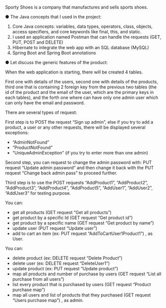 Sporty Shoes is a company that manufactures and sells sports shoes.

● The Java concepts that I used in the project:
1) Core Java concepts: variables, data types, operators, class, objects, access specifiers, and core keywords like final, this, and static.
2) I used an application named Postman that can handle the requests (GET, PUT, POST and DELETE)
3) Hibernate to integrate the web app with an SQL database (MySQL)
4) Spring Boot and Spring Boot annotations

● Let discuss the generic features of the product:

When the web application is starting, there will be created 4 tables.

First one with details of the users, second one with details of the products, third one that is containing 2 foreign key from the previous two tables (the id of the product and the email of the user, which are the primary keys in each tables), and the forth one where can have only one admin user which can only have the email and password.
	
There are several types of request:

First step is to POST the request “Sign up admin”, else if you try to add a product, a user or any other requests, there will be displayed several exceptions: 
-	“AdminNotFound”
-	“ProductNotFound”
-	“UniqueAdminException” (if you try to enter more than one admin)

Second step, you can request to change the admin password with: PUT request “Update admin password” and then change it back with the PUT request “Change back admin pass” to proceed further. 

Third step is to use the POST requests “AddProduct1”, “AddProduct2”, “AddProduct3”, “AddProduct4”, “AddProduct5”, “AddUser1”, “AddUser2”, “AddUser3” for testing purpose.

You can: 
- get all products (GET request “Get all products”)
- get product by a specific Id (GET request “Get product id”)
- get product by a specific name (GET request “Get product by name”)
- update user (PUT request “Update user”)
- add to cart an item (ex: PUT request “AddToCartUser1Product1”)
, as User.

You can:
- delete product (ex: DELETE request “Delete Product”)
- delete user (ex: DELETE request “DeleteUser1”)
- update product (ex: PUT request “Update product”)
- map all products and number of purchase by users (GET request “List all purchase from all users”)
- list every product that is purchased by users (GET request “Product purchase map”)
- map all users and list of products that they purchased (GET request “Users purchase map”)
, as admin.
